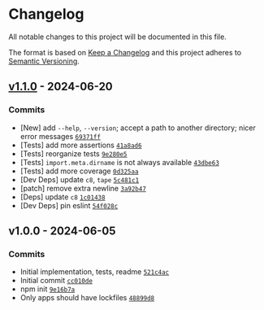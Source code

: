 # Changelog

All notable changes to this project will be documented in this file.

The format is based on [Keep a Changelog](https://keepachangelog.com/en/1.0.0/)
and this project adheres to [Semantic Versioning](https://semver.org/spec/v2.0.0.html).

## [v1.1.0](https://github.com/nvm-sh/nvmrc/compare/v1.0.0...v1.1.0) - 2024-06-20

### Commits

- [New] add `--help`, `--version`; accept a path to another directory; nicer error messages [`69371ff`](https://github.com/nvm-sh/nvmrc/commit/69371ff3ed16cbd5f3328a9923a245f98dfb1612)
- [Tests] add more assertions [`41a8ad6`](https://github.com/nvm-sh/nvmrc/commit/41a8ad6df407230e6895342b79618a0297d98008)
- [Tests] reorganize tests [`9e280e5`](https://github.com/nvm-sh/nvmrc/commit/9e280e5d0e5e982c97eaef8e8358c5c855bccc7e)
- [Tests] `import.meta.dirname` is not always available [`43dbe63`](https://github.com/nvm-sh/nvmrc/commit/43dbe630edef4d76338a7b4b9bc4e485a9c9d0a1)
- [Tests] add more coverage [`0d325aa`](https://github.com/nvm-sh/nvmrc/commit/0d325aa903893072cb07daf43ae04b491e104d6c)
- [Dev Deps] update `c8`, `tape` [`5c481c1`](https://github.com/nvm-sh/nvmrc/commit/5c481c15a357392734daa70243947d98a8100da5)
- [patch] remove extra newline [`3a92b47`](https://github.com/nvm-sh/nvmrc/commit/3a92b479dd665f3bd1f575beb5cab2d10a0d34b4)
- [Deps] update `c8` [`1c01438`](https://github.com/nvm-sh/nvmrc/commit/1c01438772943fef0bc7979298194644b291ddca)
- [Dev Deps] pin eslint [`54f028c`](https://github.com/nvm-sh/nvmrc/commit/54f028c887748a08f46b7da60f4cb1b94908c277)

## v1.0.0 - 2024-06-05

### Commits

- Initial implementation, tests, readme [`521c4ac`](https://github.com/nvm-sh/nvmrc/commit/521c4ac9da7824c6547765ab37fa47da63ea9abe)
- Initial commit [`cc010de`](https://github.com/nvm-sh/nvmrc/commit/cc010defc5387908e5240dbd4bf87a7fc9465d8e)
- npm init [`9e16b7a`](https://github.com/nvm-sh/nvmrc/commit/9e16b7a662a628b86639479d6338708256d12cb9)
- Only apps should have lockfiles [`48899d8`](https://github.com/nvm-sh/nvmrc/commit/48899d831d41b7ecef029a1cef48e32c7ec11010)
